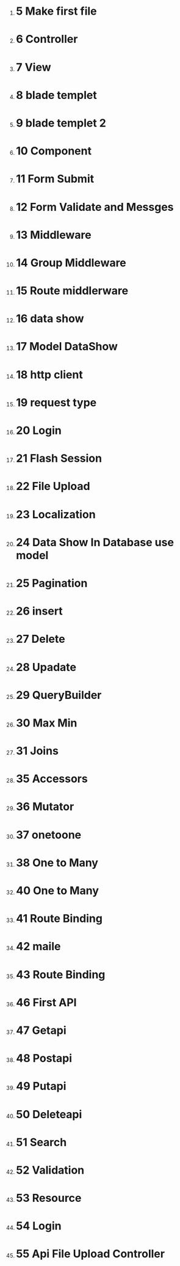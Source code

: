 <!DOCTYPE html>


<body>
    <ol>
        <li><h1>5 Make first file</h1></li>
        <li><h1>6 Controller</h1></li>
        <li><h1>7 View</h1></li>
        <li><h1>8 blade templet</h1></li>
        <li><h1>9 blade templet 2</h1></li>
        <li><h1>10 Component</h1></li>
        <li><h1>11 Form Submit</h1></li>
        <li><h1>12 Form Validate and Messges</h1></li>
        <li><h1>13 Middleware</h1></li>
        <li><h1>14 Group Middleware</h1></li>
        <li><h1>15 Route middlerware</h1></li>
        <li><h1>16 data show</h1></li>
        <li><h1>17 Model DataShow</h1></li>
        <li><h1>18 http client</h1></li>
        <li><h1>19 request type</h1></li>
        <li><h1>20 Login</h1></li>
        <li><h1>21 Flash Session</h1></li>
        <li><h1>22 File Upload</h1></li>
        <li><h1>23 Localization</h1></li>
        <li><h1>24 Data Show In Database use model</h1></li>
        <li><h1>25 Pagination</h1></li>
        <li><h1>26 insert</h1></li>
        <li><h1>27 Delete</h1></li>
        <li><h1>28 Upadate</h1></li>
        <li><h1>29 QueryBuilder</h1></li>
        <li><h1>30 Max Min</h1></li>
        <li><h1>31 Joins</h1></li>
        <li><h1>35 Accessors</h1></li>
        <li><h1>36 Mutator</h1></li>
        <li><h1>37 onetoone</h1></li>
        <li><h1>38 One to Many</h1></li>
        <li><h1>40 One to Many</h1></li>
        <li><h1>41 Route Binding</h1></li>
        <li><h1>42 maile</h1></li>
        <li><h1>43 Route Binding</h1></li>
        <li><h1>46 First API</h1></li>
        <li><h1>47 Getapi</h1></li>
        <li><h1>48 Postapi</h1></li>
        <li><h1>49 Putapi</h1></li>
        <li><h1>50 Deleteapi</h1></li>
        <li><h1>51 Search</h1></li>
        <li><h1>52 Validation</h1></li>
        <li><h1>53 Resource</h1></li>
        <li><h1>54 Login</h1></li>
        <li><h1>55 Api File Upload Controller</h1></li>
    </ol>
</body>
</html>